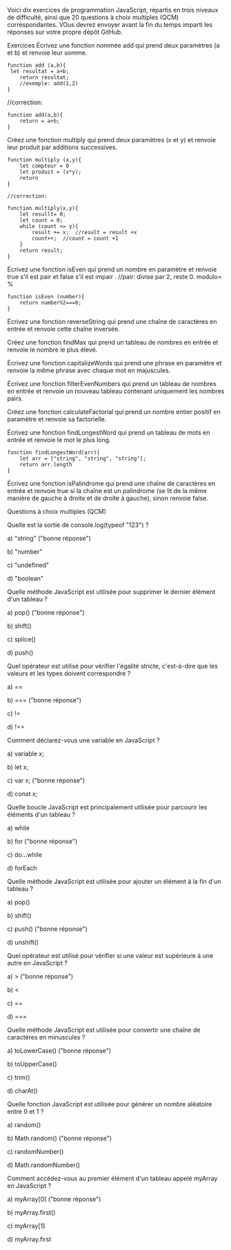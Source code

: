 Voici dix exercices de programmation JavaScript, répartis en trois niveaux de difficulté, ainsi que 20 questions à choix multiples (QCM) correspondantes. VOus devrez envoyer avant la fin du temps imparti les réponses sur votre propre dépôt GitHub.

Exercices
Écrivez une fonction nommée add qui prend deux paramètres (a et b) et renvoie leur somme.

    function add (a,b){
     let resultat = a+b;
        return resultat;
        //exemple: add(1,2)
    }
//correction: 

    function add(a,b){
        return = a+b;
    }

Créez une fonction multiply qui prend deux paramètres (x et y) et renvoie leur produit par additions successives.

    function multiply (x,y){
        let compteur = 0
        let produit = (x*y);
        return
    }

    //correction:

    function multiply(x,y){
        let resullt= 0;
        let count = 0;
        while (count <= y){
            result += x;  //result = result +x
            count++;  //count = count +1
        }
        return result;
    }
Écrivez une fonction isEven qui prend un nombre en paramètre et renvoie true s'il est pair et false s'il est impair
.
//pair: divise par 2, reste 0. modulo= %

    function isEven (number){
        return number%2===0;
    }
    
Écrivez une fonction reverseString qui prend une chaîne de caractères en entrée et renvoie cette chaîne inversée.


Créez une fonction findMax qui prend un tableau de nombres en entrée et renvoie le nombre le plus élevé.


Écrivez une fonction capitalizeWords qui prend une phrase en paramètre et renvoie la même phrase avec chaque mot en majuscules.


Écrivez une fonction filterEvenNumbers qui prend un tableau de nombres en entrée et renvoie un nouveau tableau contenant uniquement les nombres pairs.


Créez une fonction calculateFactorial qui prend un nombre entier positif en paramètre et renvoie sa factorielle.


Écrivez une fonction findLongestWord qui prend un tableau de mots en entrée et renvoie le mot le plus long.


    function findLongestWord(arr){
        let arr = ["string", "string", "string"];
        return arr.length
    }


Écrivez une fonction isPalindrome qui prend une chaîne de caractères en entrée et renvoie true si la chaîne est un palindrome (se lit de la même manière de gauche à droite et de droite à gauche), sinon renvoie false.


Questions à choix multiples (QCM)

Quelle est la sortie de console.log(typeof "123") ?

a) "string" ("bonne réponse")

b) "number" 

c) "undefined"

d) "boolean"

Quelle méthode JavaScript est utilisée pour supprimer le dernier élément d'un tableau ?

a) pop() ("bonne réponse")

b) shift()

c) splice()

d) push()

Quel opérateur est utilisé pour vérifier l'égalité stricte, c'est-à-dire que les valeurs et les types doivent correspondre ?

a) ==

b) === ("bonne réponse")

c) !=

d) !==

Comment déclarez-vous une variable en JavaScript ?

a) variable x;

b) let x;

c) var x; ("bonne réponse")

d) const x;

Quelle boucle JavaScript est principalement utilisée pour parcourir les éléments d'un tableau ?

a) while 

b) for ("bonne réponse")

c) do...while

d) forEach

Quelle méthode JavaScript est utilisée pour ajouter un élément à la fin d'un tableau ?

a) pop()

b) shift()

c) push() ("bonne réponse")

d) unshift()

Quel opérateur est utilisé pour vérifier si une valeur est supérieure à une autre en JavaScript ?

a) > ("bonne réponse")

b) <

c) ==

d) ===

Quelle méthode JavaScript est utilisée pour convertir une chaîne de caractères en minuscules ?

a) toLowerCase() ("bonne réponse")

b) toUpperCase()

c) trim()

d) charAt()

Quelle fonction JavaScript est utilisée pour générer un nombre aléatoire entre 0 et 1 ?

a) random()

b) Math.random() ("bonne réponse")

c) randomNumber()

d) Math.randomNumber()

Comment accédez-vous au premier élément d'un tableau appelé myArray en JavaScript ?

a) myArray[0] ("bonne réponse")

b) myArray.first()

c) myArray[1]

d) myArray.first